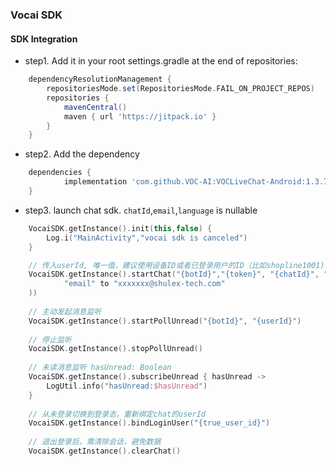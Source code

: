 ### Vocai SDK 

#### SDK Integration

+ step1. Add it in your root settings.gradle at the end of repositories:
```groovy
	dependencyResolutionManagement {
		repositoriesMode.set(RepositoriesMode.FAIL_ON_PROJECT_REPOS)
		repositories {
			mavenCentral()
			maven { url 'https://jitpack.io' }
		}
	}
```
+ step2. Add the dependency
```groovy
	dependencies {
            implementation 'com.github.VOC-AI:VOCLiveChat-Android:1.3.7'
	}
```

+ step3. launch chat sdk. `chatId`,`email`,`language` is nullable
```kotlin
    VocaiSDK.getInstance().init(this,false) {
        Log.i("MainActivity","vocai sdk is canceled")
    }

    // 传入userId, 唯一值，建议使用设备ID或者已登录用户的ID（比如shopline1001)
    VocaiSDK.getInstance().startChat("{botId}","{token}", "{chatId}", "{email}", "{language}", "{userId}", hashMapOf(
            "email" to "xxxxxxx@shulex-tech.com"
    ))
    
    // 主动发起消息监听
    VocaiSDK.getInstance().startPollUnread("{botId}", "{userId}")
    
    // 停止监听
    VocaiSDK.getInstance().stopPollUnread()
        
    // 未读消息监听 hasUnread: Boolean
    VocaiSDK.getInstance().subscribeUnread { hasUnread -> 
        LogUtil.info("hasUnread:$hasUnread")
    }
    
    // 从未登录切换到登录态，重新绑定chat的userId
    VocaiSDK.getInstance().bindLoginUser("{true_user_id}")
    
    // 退出登录后，需清除会话，避免数据
    VocaiSDK.getInstance().clearChat()
```
